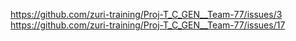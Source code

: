 https://github.com/zuri-training/Proj-T_C_GEN__Team-77/issues/3
https://github.com/zuri-training/Proj-T_C_GEN__Team-77/issues/17
